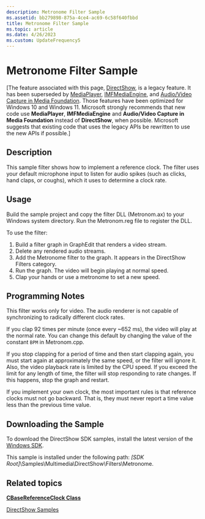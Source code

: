 ```yaml
---
description: Metronome Filter Sample
ms.assetid: bb279898-875a-4ce4-ac69-6c58f640fbbd
title: Metronome Filter Sample
ms.topic: article
ms.date: 4/26/2023
ms.custom: UpdateFrequency5
---
```


# Metronome Filter Sample

\[The feature associated with this page, [DirectShow](/windows/win32/directshow/directshow), is a legacy feature. It has been superseded by [MediaPlayer](/uwp/api/Windows.Media.Playback.MediaPlayer), [IMFMediaEngine](/windows/win32/api/mfmediaengine/nn-mfmediaengine-imfmediaengine), and [Audio/Video Capture in Media Foundation](windows/win32/medfound/audio-video-capture-in-media-foundation). Those features have been optimized for Windows 10 and Windows 11. Microsoft strongly recommends that new code use **MediaPlayer**, **IMFMediaEngine** and **Audio/Video Capture in Media Foundation** instead of **DirectShow**, when possible. Microsoft suggests that existing code that uses the legacy APIs be rewritten to use the new APIs if possible.\]

## Description

This sample filter shows how to implement a reference clock. The filter uses your default microphone input to listen for audio spikes (such as clicks, hand claps, or coughs), which it uses to determine a clock rate.

## Usage

Build the sample project and copy the filter DLL (Metronom.ax) to your Windows system directory. Run the Metronom.reg file to register the DLL.

To use the filter:

1.  Build a filter graph in GraphEdit that renders a video stream.
2.  Delete any rendered audio streams.
3.  Add the Metronome filter to the graph. It appears in the DirectShow Filters category.
4.  Run the graph. The video will begin playing at normal speed.
5.  Clap your hands or use a metronome to set a new speed.

## Programming Notes

This filter works only for video. The audio renderer is not capable of synchronizing to radically different clock rates.

If you clap 92 times per minute (once every ~652 ms), the video will play at the normal rate. You can change this default by changing the value of the constant `BPM` in Metronom.cpp.

If you stop clapping for a period of time and then start clapping again, you must start again at approximately the same speed, or the filter will ignore it. Also, the video playback rate is limited by the CPU speed. If you exceed the limit for any length of time, the filter will stop responding to rate changes. If this happens, stop the graph and restart.

If you implement your own clock, the most important rules is that reference clocks must not go backward. That is, they must never report a time value less than the previous time value.

## Downloading the Sample

To download the DirectShow SDK samples, install the latest version of the [Windows SDK](https://msdn.microsoft.com/windowsvista/bb980924.aspx).

This sample is installed under the following path: *\[SDK Root\]*\\Samples\\Multimedia\\DirectShow\\Filters\\Metronome.

## Related topics

<dl> <dt>

[**CBaseReferenceClock Class**](cbasereferenceclock.md)
</dt> <dt>

[DirectShow Samples](directshow-samples.md)
</dt> </dl>

 

 



